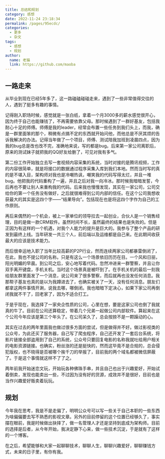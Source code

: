 ```yaml
---
title: 总结和规划
category: 感想
date: 2022-11-24 23:18:34
permalink: /pages/95ecdc/
categories: 
  - 更多
  - 杂文
tags: 
  - 感想
  - 规划
author: 
  name: 老猫
  link: https://github.com/maoba
---
```

## **一路走来**

从毕业到现在已经5年多了，这一路磕磕碰碰走来，遇到了一些非常值得交往的人，遇到了挺多有趣的事情。

记得刚入职场时候，感觉就是一张白纸，拿着一个月3000多的薪水感觉很开心，因为终于自己也能赚钱了，不再需要依靠父母。那时候遇到了一群好基友，包括我耐心十足的师傅。师傅是我的leader，经常会布置一些任务到我们头上，而我，确是一群里面笨的那个，稍微有点搞不定的东西就开始问他，而他总是不厌其烦的告诉我解决的办法。记得当年做了一个项目，师傅、测试陪我加班到凌晨四点，因为我的bug总是改也改不完，准确地来说，写的都是bug。后来第一家公司离职后，原来的测试妹子就把我的QQ好友给删了，可见对我有多气。

<!-- more -->

第二份工作开始独立去写一套视频内容采集的系统，当时对接的是腾讯视频，工作的内容很简单，就是将接口的数据通过程序采集入库到我们本地。然而当时写的真的是不堪入目，架构师对我也是冷嘲热讽，嘲笑我的代码写得太烂，并且一堆bug。他把我的代码重构了一遍，并且之后对我一向冷冰。那时候我暗暗发誓，今后再也不要让别人来重构我的代码。后来我也慢慢发现，其实在一家公司，公司交给你的第一个任务没有做好，之后就很难得到公司内部的信任。在这个公司我想收获最大的其实是这四个字——“结果导向”。包括现在也是将这四个字作为自己的工作原则。

再后来偶然的一个机会，被上一家单位的领导拉去一起创业，合伙人是一个销售经理，目的是做一款CRM软件。虽然时间不长，虽然最终的结果也是失败的。但是正因为有这样的一个机遇，对我个人能力的提升是巨大的。我参与了整个产品的研发到最终上线。当年研发一共三个人，前后端以及运维都是自己来。在此期间收获最大的应该是技术能力。

而后很幸运地入职了当年比较高薪的P2P行业，然而连续两家公司都暴雷倒闭了，在此，我也不提公司的名称。只是有这么一个场景依旧历历在目。一个风和日丽，阳光明媚的早晨。到公司之后，安心地写着代码。忽然冲进来一群警察，并且让你双手离开键盘，手机关机。当时这个场景真是被吓到了。在手机关机的最后一刻我给朋友群里面发了一个消息，说公司来了很多警察，而后就再也没发任何消息。我那帮子基友也真的是以为我蹲进去了，也确实被关了一天，没有任何消息。朋友们都拿这两件事情开涮，说我去哪，哪倒闭。我也暗暗下定决心，如果下家公司再倒闭我就不干了，回老家了，因为不适合打工。

于是乎现在，我选择了一家央企性质的公司，心里在想，要是这家公司也倒了我就真的牛了。目前在公司还算稳定，带着几个兄弟一起做公司内部软件。算起来在这个公司今年应该是第三个年头了。在公司呆久了，总会按捺不是一颗躁动的心。

其实在过去的两年里面我也做过很多方面的尝试，但是做得并不好。做过影视类的公众号，为此还买了服务器，自己写了爬虫程序，自己还开发了一套后台系统，将影片链接全部盗用到了自己的系统，公众号只要回复电影的名称我就吐给用户相关的电影资源链接。也确实，粉丝涨的还是挺快的，然而这毕竟不是合规的，总会侵犯版权，也不晓得是否被哪个挨千刀的举报了，目前我的两个域名都被微信屏蔽了。于是这个事情就这样不了了之。

两年前我开始迷恋文玩，开始玩各种佛珠手串，并且自己也出于兴趣爱好，开始试着倒卖，发现也能卖出一些，不过因为没有好的货源，成效并不是很好，目前也是当作兴趣爱好贩卖着玩玩。

## **规划**

今年我在思考，我是不是走偏了，明明公众号可以写一些关于自己本职的一些东西为啥偏偏要去写不熟悉的影视文章。另外的目前停留的这个位置已经够久了，事实摆在眼前，我是时候做出抉择了，做一名管理人才还是坚持到底成为架构师。目前的选择是后者，从今年开始，我决定静下心来，做一些技术沉淀，于是就有了这样的一个博客。

在之后，希望能够和大家一起聊聊技术，聊聊人生，聊聊兴趣爱好，聊聊赚钱方式，未来的日子里，有你有我。

